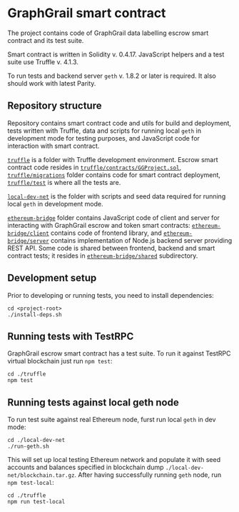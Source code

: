 # GraphGrail smart contract

The project contains code of GraphGrail data labelling escrow smart contract and its test suite.

Smart contract is written in Solidity v. 0.4.17. JavaScript helpers and a test suite use Truffle v. 4.1.3.

To run tests and backend server `geth` v. 1.8.2 or later is required. It also should work with latest Parity.

## Repository structure

Repository contains smart contract code and utils for build and deployment, tests written with Truffle, data and scripts for running local `geth` in development mode for testing purposes, and JavaScript code for interaction with smart contract.

[`truffle`](/truffle) is a folder with Truffle development environment. Escrow smart contract code resides in [`truffle/contracts/GGProject.sol`](/truffle/contracts/GGProject.sol), [`truffle/migrations`](/truffle/migrations) folder contains code for smart contract deployment, [`truffle/test`](truffle/test) is where all the tests are.

[`local-dev-net`](/local-dev-net) is the folder with scripts and seed data required for running local `geth` in development mode.

[`ethereum-bridge`](/ethereum-bridge) folder contains JavaScript code of client and server for interacting with GraphGrail escrow and token smart contracts: [`ethereum-bridge/client`](/ethereum-bridge/client) contains code of frontend library, and [`ethereum-bridge/server`](/ethereum-bridge/server) contains implementation of Node.js backend server providing REST API. Some code is shared between frontend, backend and smart contract tests; it resides in [`ethereum-bridge/shared`](/ethereum-bridge/shared) subdirectory.

## Development setup

Prior to developing or running tests, you need to install dependencies:

```
cd <project-root>
./install-deps.sh
```

## Running tests with TestRPC

GraphGrail escrow smart contract has a test suite. To run it against TestRPC virtual blockchain just run `npm test`:

```
cd ./truffle
npm test
```

## Running tests against local geth node

To run test suite against real Ethereum node, furst run local `geth` in dev mode:

```
cd ./local-dev-net
./run-geth.sh
```

This will set up local testing Ethereum network and populate it with seed accounts and balances specified in blockchain dump `./local-dev-net/blockchain.tar.gz`. After having successfully running `geth` node, run `npm test-local`:

```
cd ./truffle
npm run test-local
```
